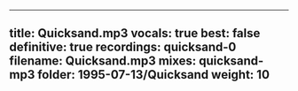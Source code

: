 
---
title: Quicksand.mp3
vocals: true
best: false
definitive: true
recordings: quicksand-0
filename: Quicksand.mp3
mixes: quicksand-mp3
folder: 1995-07-13/Quicksand
weight: 10
---
